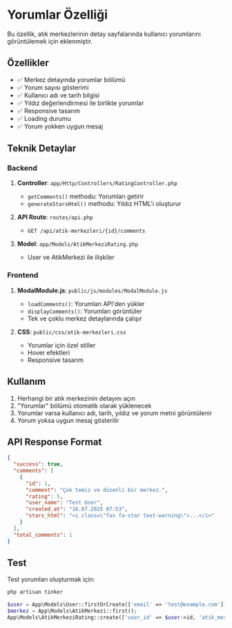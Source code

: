 # Yorumlar Özelliği

Bu özellik, atık merkezlerinin detay sayfalarında kullanıcı yorumlarını görüntülemek için eklenmiştir.

## Özellikler

- ✅ Merkez detayında yorumlar bölümü
- ✅ Yorum sayısı gösterimi
- ✅ Kullanıcı adı ve tarih bilgisi
- ✅ Yıldız değerlendirmesi ile birlikte yorumlar
- ✅ Responsive tasarım
- ✅ Loading durumu
- ✅ Yorum yokken uygun mesaj

## Teknik Detaylar

### Backend

1. **Controller**: `app/Http/Controllers/RatingController.php`
   - `getComments()` methodu: Yorumları getirir
   - `generateStarsHtml()` methodu: Yıldız HTML'i oluşturur

2. **API Route**: `routes/api.php`
   - `GET /api/atik-merkezleri/{id}/comments`

3. **Model**: `app/Models/AtikMerkeziRating.php`
   - User ve AtikMerkezi ile ilişkiler

### Frontend

1. **ModalModule.js**: `public/js/modules/ModalModule.js`
   - `loadComments()`: Yorumları API'den yükler
   - `displayComments()`: Yorumları görüntüler
   - Tek ve çoklu merkez detaylarında çalışır

2. **CSS**: `public/css/atik-merkezleri.css`
   - Yorumlar için özel stiller
   - Hover efektleri
   - Responsive tasarım

## Kullanım

1. Herhangi bir atık merkezinin detayını açın
2. "Yorumlar" bölümü otomatik olarak yüklenecek
3. Yorumlar varsa kullanıcı adı, tarih, yıldız ve yorum metni görüntülenir
4. Yorum yoksa uygun mesaj gösterilir

## API Response Format

```json
{
  "success": true,
  "comments": [
    {
      "id": 1,
      "comment": "Çok temiz ve düzenli bir merkez.",
      "rating": 5,
      "user_name": "Test User",
      "created_at": "16.07.2025 07:53",
      "stars_html": "<i class=\"fas fa-star text-warning\">...</i>"
    }
  ],
  "total_comments": 1
}
```

## Test

Test yorumları oluşturmak için:
```bash
php artisan tinker
```

```php
$user = App\Models\User::firstOrCreate(['email' => 'test@example.com'], ['name' => 'Test User', 'password' => bcrypt('password')]);
$merkez = App\Models\AtikMerkezi::first();
App\Models\AtikMerkeziRating::create(['user_id' => $user->id, 'atik_merkezi_id' => $merkez->id, 'rating' => 5, 'comment' => 'Test yorumu']);
``` 